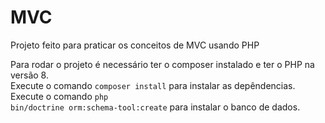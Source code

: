 # MVC
Projeto feito para praticar os conceitos de MVC usando PHP

Para rodar o projeto é necessário ter o composer instalado e ter o PHP na versão 8.
<br>
Execute o comando <code>composer install</code> para instalar as depêndencias.
<br>
Execute o comando <code>php bin/doctrine orm:schema-tool:create</code> para instalar o banco de dados.
